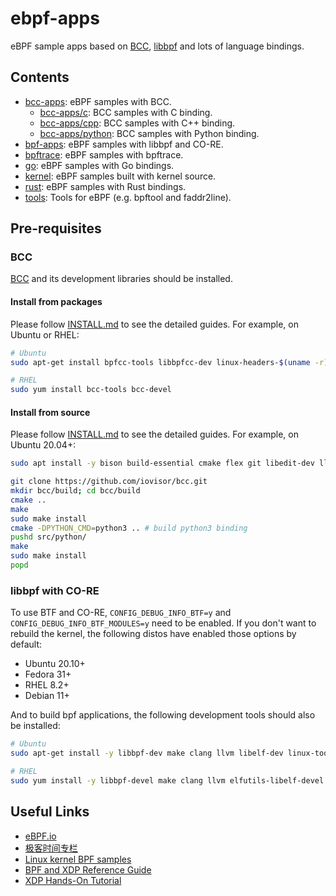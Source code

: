 # ebpf-apps

eBPF sample apps based on [BCC](https://github.com/iovisor/bcc), [libbpf](https://github.com/libbpf/libbpf) and lots of language bindings.

## Contents

* [bcc-apps](bcc-apps): eBPF samples with BCC.
  * [bcc-apps/c](bcc-apps/c): BCC samples with C binding.
  * [bcc-apps/cpp](bcc-apps/cpp): BCC samples with C++ binding.
  * [bcc-apps/python](bcc-apps/python): BCC samples with Python binding.
* [bpf-apps](bpf-apps): eBPF samples with libbpf and CO-RE.
* [bpftrace](bpftrace): eBPF samples with bpftrace.
* [go](go): eBPF samples with Go bindings.
* [kernel](kernel): eBPF samples built with kernel source.
* [rust](rust): eBPF samples with Rust bindings.
* [tools](tools): Tools for eBPF (e.g. bpftool and faddr2line).

## Pre-requisites

### BCC

[BCC](https://github.com/iovisor/bcc) and its development libraries should be installed.

#### Install from packages

Please follow [INSTALL.md](https://github.com/iovisor/bcc/blob/master/INSTALL.md) to see the detailed guides. For example, on Ubuntu or RHEL:

```sh
# Ubuntu
sudo apt-get install bpfcc-tools libbpfcc-dev linux-headers-$(uname -r)

# RHEL
sudo yum install bcc-tools bcc-devel
```

#### Install from source

Please follow [INSTALL.md](https://github.com/iovisor/bcc/blob/master/INSTALL.md#source) to see the detailed guides. For example, on Ubuntu 20.04+:

```sh
sudo apt install -y bison build-essential cmake flex git libedit-dev llvm-dev libclang-dev python zlib1g-dev libelf-dev libfl-dev python3-distutils

git clone https://github.com/iovisor/bcc.git
mkdir bcc/build; cd bcc/build
cmake ..
make
sudo make install
cmake -DPYTHON_CMD=python3 .. # build python3 binding
pushd src/python/
make
sudo make install
popd
```

### libbpf with CO-RE

To use BTF and CO-RE, `CONFIG_DEBUG_INFO_BTF=y` and `CONFIG_DEBUG_INFO_BTF_MODULES=y` need to be enabled. If you don't want to rebuild the kernel, the following distos have enabled those options by default:

* Ubuntu 20.10+
* Fedora 31+
* RHEL 8.2+
* Debian 11+

And to build bpf applications, the following development tools should also be installed:

```sh
# Ubuntu
sudo apt-get install -y libbpf-dev make clang llvm libelf-dev linux-tools-$(uname -r)

# RHEL
sudo yum install -y libbpf-devel make clang llvm elfutils-libelf-devel bpftool
```

## Useful Links

* [eBPF.io](https://ebpf.io/)
* [极客时间专栏]()
* [Linux kernel BPF samples](https://elixir.bootlin.com/linux/v5.13/source/samples/bpf)
* [BPF and XDP Reference Guide](https://docs.cilium.io/en/latest/bpf/)
* [XDP Hands-On Tutorial](https://github.com/xdp-project/xdp-tutorial)
